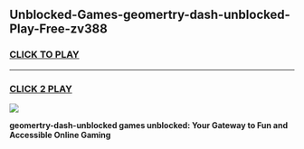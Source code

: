 
## Unblocked-Games-geomertry-dash-unblocked-Play-Free-zv388
<h3>
<a href="https://premium76.site?title=geomertry-dash-unblocked&ref=20M">CLICK TO PLAY</a></h3>
<hr>

<h3>
<a href="https://premium76.site?title=geomertry-dash-unblocked&ref=20M">CLICK 2 PLAY</a>
  
</h3>

<a href="https://premium76.site?title=geomertry-dash-unblocked&ref=19M"><img src="https://clearcache.store/games.png"></a>


**geomertry-dash-unblocked games unblocked: Your Gateway to Fun and Accessible Online Gaming**
